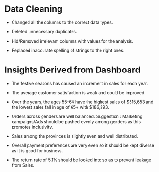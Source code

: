 # Data Cleaning 
- Changed all the columns to the correct data types.
  
- Deleted unnecessary duplicates.
  
-  Hid/Removed irrelevant columns with values for the analysis.
  
- Replaced inaccurate spelling of strings to the right ones.

# Insights Derived from Dashboard 

- The festive seasons has caused an increment in sales for each year.
 
- The average customer satisfaction is weak and could be improved.
  
- Over the years, the ages 55-64 have the highest sales of $315,653 and the lowest sales fall in age of 65+ with $186,293.

- Orders across genders are well balanced. 
   Suggestion : Marketing campaigns/Ads should be pushed evenly among genders as this promotes inclusivity.

- Sales among the provinces is slightly even and well distributed.
   
- Overall payment preferences are very even so it should be kept diverse as it is good for business.

- The return rate of 5.1% should be looked into so as to prevent leakage from Sales. 
